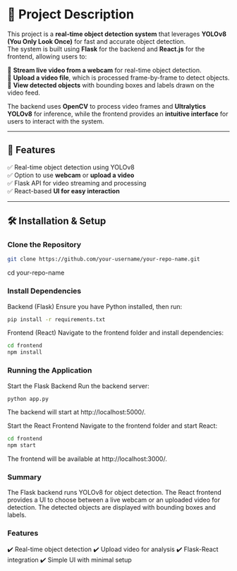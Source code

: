 
# 📌 Project Description

This project is a **real-time object detection system** that leverages **YOLOv8 (You Only Look Once)** for fast and accurate object detection.  
The system is built using **Flask** for the backend and **React.js** for the frontend, allowing users to:  

🔹 **Stream live video from a webcam** for real-time object detection.  
🔹 **Upload a video file**, which is processed frame-by-frame to detect objects.  
🔹 **View detected objects** with bounding boxes and labels drawn on the video feed.  

The backend uses **OpenCV** to process video frames and **Ultralytics YOLOv8** for inference, while the frontend provides an **intuitive interface** for users to interact with the system.

---

## 📌 Features
✅ Real-time object detection using YOLOv8  
✅ Option to use **webcam** or **upload a video**  
✅ Flask API for video streaming and processing  
✅ React-based **UI for easy interaction**  

---

## 🛠️ Installation & Setup

###  Clone the Repository
```sh
git clone https://github.com/your-username/your-repo-name.git
```
cd your-repo-name
### Install Dependencies
Backend (Flask)
Ensure you have Python installed, then run:

```sh
pip install -r requirements.txt
```
Frontend (React)
Navigate to the frontend folder and install dependencies:

```sh
cd frontend
npm install
```
### Running the Application
Start the Flask Backend
Run the backend server:

```sh
python app.py
```
The backend will start at http://localhost:5000/.

Start the React Frontend
Navigate to the frontend folder and start React:

```sh
cd frontend
npm start
```
The frontend will be available at http://localhost:3000/.

### Summary
The Flask backend runs YOLOv8 for object detection.
The React frontend provides a UI to choose between a live webcam or an uploaded video for detection.
The detected objects are displayed with bounding boxes and labels.

###  Features
✔️ Real-time object detection
✔️ Upload video for analysis
✔️ Flask-React integration
✔️ Simple UI with minimal setup

